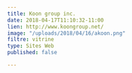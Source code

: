 ```yaml
---
title: Koon group inc.
date: 2018-04-17T11:10:32-11:00
lien: http://www.koongroup.net/
image: "/uploads/2018/04/16/akoon.png"
filtre: vitrine
type: Sites Web
published: false

---
```


